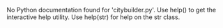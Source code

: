 No Python documentation found for 'citybuilder.py'.
Use help() to get the interactive help utility.
Use help(str) for help on the str class.
